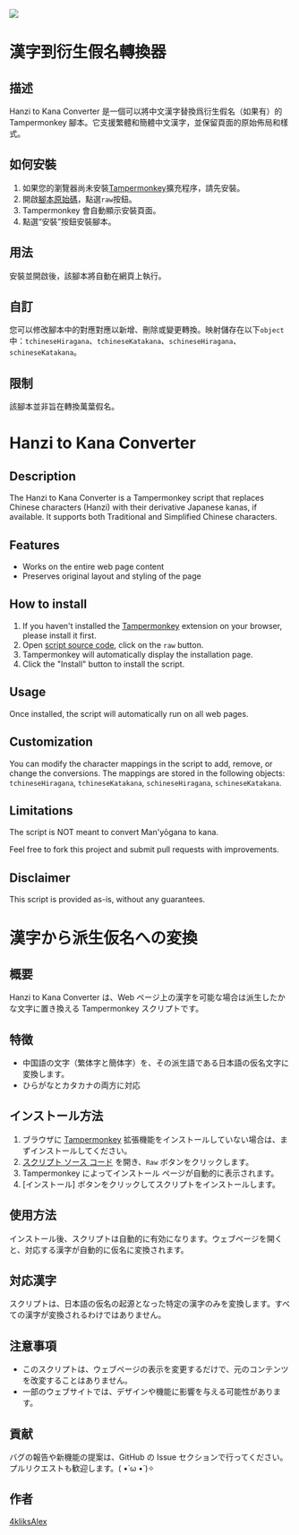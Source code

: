 ![](https://upload.wikimedia.org/wikipedia/commons/f/fc/FlowRoot_alternate.png)

# 漢字到衍生假名轉換器

## 描述

Hanzi to Kana Converter 是一個可以將中文漢字替換爲衍生假名（如果有）的 Tampermonkey 腳本。它支援繁體和簡體中文漢字，並保留頁面的原始佈局和樣式。

## 如何安裝

1. 如果您的瀏覽器尚未安裝[Tampermonkey](https://www.tampermonkey.net/)擴充程序，請先安裝。
2. 開啟[腳本原始碼](hanziToKana.user.js)，點選`raw`按鈕。
3. Tampermonkey 會自動顯示安裝頁面。
4. 點選“安裝”按鈕安裝腳本。

## 用法

安裝並開啟後，該腳本將自動在網頁上執行。

## 自訂

您可以修改腳本中的對應對應以新增、刪除或變更轉換。映射儲存在以下`object`中：`tchineseHiragana`、`tchineseKatakana`、`schineseHiragana`、`schineseKatakana`。

## 限制

該腳本並非旨在轉換萬葉假名。

# Hanzi to Kana Converter

## Description

The Hanzi to Kana Converter is a Tampermonkey script that replaces Chinese characters (Hanzi) with their derivative Japanese kanas, if available. It supports both Traditional and Simplified Chinese characters.

## Features

- Works on the entire web page content
- Preserves original layout and styling of the page

## How to install

1. If you haven't installed the [Tampermonkey](https://www.tampermonkey.net/) extension on your browser, please install it first.
2. Open [script source code](hanziToKana.user.js), click on the `raw` button.
3. Tampermonkey will automatically display the installation page.
4. Click the "Install" button to install the script.

## Usage

Once installed, the script will automatically run on all web pages.

## Customization

You can modify the character mappings in the script to add, remove, or change the conversions. The mappings are stored in the following objects: `tchineseHiragana`, `tchineseKatakana`, `schineseHiragana`, `schineseKatakana`.

## Limitations

The script is NOT meant to convert Man'yōgana to kana.

Feel free to fork this project and submit pull requests with improvements.

## Disclaimer

This script is provided as-is, without any guarantees.

# 漢字から派生仮名への変換

## 概要

Hanzi to Kana Converter は、Web ページ上の漢字を可能な場合は派生したかな文字に置き換える Tampermonkey スクリプトです。

## 特徴

- 中国語の文字（繁体字と簡体字）を、その派生語である日本語の仮名文字に変換します。
- ひらがなとカタカナの両方に対応

## インストール方法

1. ブラウザに [Tampermonkey](https://www.tampermonkey.net/) 拡張機能をインストールしていない場合は、まずインストールしてください。
2. [スクリプト ソース コード](hanziToKana.user.js) を開き、`Raw` ボタンをクリックします。
3. Tampermonkey によってインストール ページが自動的に表示されます。
4. [インストール] ボタンをクリックしてスクリプトをインストールします。

## 使用方法

インストール後、スクリプトは自動的に有効になります。ウェブページを開くと、対応する漢字が自動的に仮名に変換されます。

## 対応漢字

スクリプトは、日本語の仮名の起源となった特定の漢字のみを変換します。すべての漢字が変換されるわけではありません。

## 注意事項

- このスクリプトは、ウェブページの表示を変更するだけで、元のコンテンツを改変することはありません。
- 一部のウェブサイトでは、デザインや機能に影響を与える可能性があります。

## 貢献

バグの報告や新機能の提案は、GitHub の Issue セクションで行ってください。プルリクエストも歓迎します。( •̀ ω •́ )✧

## 作者

[4kliksAlex](https://github.com/4kliksAlex/)
